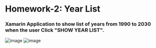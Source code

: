 # Homework-2: Year List
### Xamarin Application to show list of years from 1990 to 2030 when the user Click "SHOW YEAR LIST".

![image](https://user-images.githubusercontent.com/68341128/202814420-3c185f7e-9304-4471-847d-d274523650ea.png)
![image](https://user-images.githubusercontent.com/68341128/202814441-b59d30e5-a2ec-4cc3-a942-92160941f68e.png)
